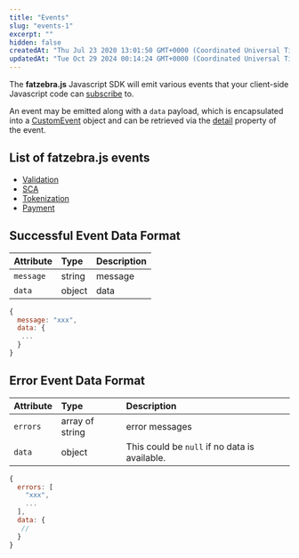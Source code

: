 ```yaml
---
title: "Events"
slug: "events-1"
excerpt: ""
hidden: false
createdAt: "Thu Jul 23 2020 13:01:50 GMT+0000 (Coordinated Universal Time)"
updatedAt: "Tue Oct 29 2024 00:14:24 GMT+0000 (Coordinated Universal Time)"
---
```

The **fatzebra.js** Javascript SDK will emit various events that your client-side Javascript code can [subscribe](doc:event-listeners) to.

An event may be emitted along with a `data` payload, which is encapsulated into a [CustomEvent](https://developer.mozilla.org/en-US/docs/Web/API/CustomEvent) object and can be retrieved via the [detail](https://developer.mozilla.org/en-US/docs/Web/API/CustomEvent/detail) property of the event.

## List of fatzebra.js events

- [Validation](doc:validation) 
- [SCA](doc:sca) 
- [Tokenization](doc:tokenization) 
- [Payment](doc:payment)

## Successful Event Data Format

| Attribute | Type   | Description |
| :-------- | :----- | :---------- |
| `message` | string | message     |
| `data`    | object | data        |

```javascript example
{
  message: "xxx",
  data: {
   ... 
  }
}
```

## Error Event Data Format

| Attribute | Type            | Description                                   |
| :-------- | :-------------- | :-------------------------------------------- |
| `errors`  | array of string | error messages                                |
| `data`    | object          | This could be `null` if no data is available. |

```javascript example
{
  errors: [
    "xxx",
    ...
  ],
  data: {
   //  
  }
}
```
